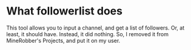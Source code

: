 # What followerlist does
This tool allows you to input a channel, and get a list of followers. Or, at least, it should have. Instead, it did nothing. So, I removed it from MineRobber's Projects, and put it on my user.
